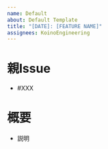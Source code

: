 ```yaml
---
name: Default
about: Default Template
title: "[DATE]: [FEATURE NAME]"
assignees: KoinoEngineering
---
```

# 親Issue
- #XXX

# 概要
- 説明